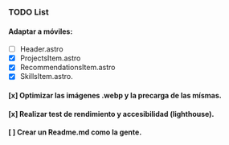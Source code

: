 ### TODO List
#### Adaptar a móviles: 
- [ ] Header.astro
- [x] ProjectsItem.astro
- [x] RecommendationsItem.astro
- [x] SkillsItem.astro.

#### [x] Optimizar las imágenes .webp y la precarga de las mísmas.
#### [x] Realizar test de rendimiento y accesibilidad (lighthouse).

#### [ ] Crear un Readme.md como la gente.
